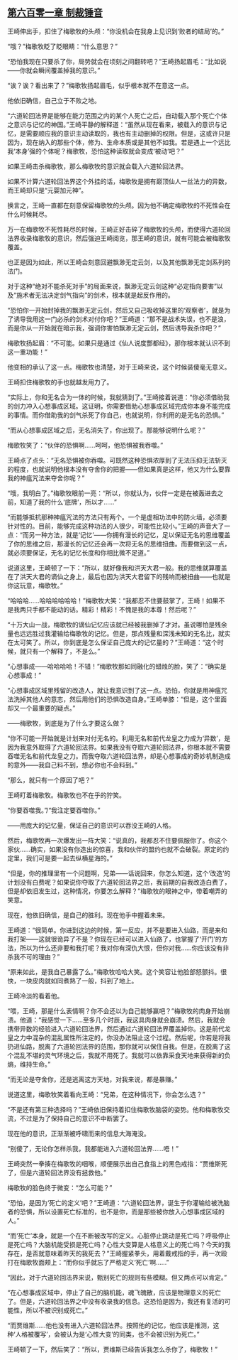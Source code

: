 ## [第六百零一章 制裁锤音](https://www.xxbiquge.com/11_11207/9203487.html)


  王崎伸出手，扣住了梅歌牧的头颅：“你没机会在我身上见识到‘败者的结局’的。”

  “哦？”梅歌牧眨了眨眼睛：“什么意思？”

  “恐怕我现在只要杀了你，局势就会在顷刻之间翻转吧？”王崎扬起眉毛：“比如说——你就会瞬间覆盖掉我的意识。”

  “诶？诶？看出来了？”梅歌牧扬起眉毛，似乎根本就不在意这一点。

  他依旧确信，自己立于不败之地。

  “六道轮回法界是能够在能力范围之内的某个人死亡之后，自动载入那个死亡个体之意识与记忆的神国。”王崎平静的解释道：“虽然从现在看来，被载入的意识与记忆，是需要顺应我的意识主动读取的，我也有主动删掉的权限。但是，这或许只是因为，现在纳入的那些个体，修为、生命本质或是其他不如我。若是遇上一个远比我‘本身’强的个体呢？梅歌牧，恐怕这种读取就会变成‘被动’吧？”

  如果王崎击杀梅歌牧，那么梅歌牧的意识就会载入六道轮回法界。

  如果不计算六道轮回法界这个外挂的话，梅歌牧是拥有巅顶仙人一丝法力的异数，而王崎却只是“元婴加元神”。

  换言之，王崎一直都在刻意保留梅歌牧的头颅。因为他不确定梅歌牧的不死性会在什么时候耗尽。

  万一在梅歌牧不死性耗尽的时候，王崎正好击碎了梅歌牧的头颅，而使得六道轮回法界收录梅歌牧的意识，然后强迫王崎阅览，那王崎的意识，就有可能会被梅歌牧覆盖。

  也正是因为如此，所以王崎会刻意回避飘渺无定云剑，以及其他飘渺无定剑系列的法门。

  对于这种“绝对不能杀死对手”的局面来说，飘渺无定云剑这种“必定指向要害”以及“施术者无法决定剑气指向”的剑术，根本就是起反作用的。

  “恐怕你一开始封掉我的飘渺无定云剑，然后又自己吸收掉这里的‘观察者’，就是为了诱导我用这一门必杀的剑术对付你吧？”王崎道：“那不是战术失误，也不是浪，而是你从一开始就在暗示我，强调你害怕飘渺无定云剑，然后诱导我杀你吧？”

  梅歌牧扬起眉：“不可能。如果只是通过《仙人说度酆都经》，那你根本就认识不到这一重功能！”

  他变相的承认了这一点。梅歌牧也清楚，对于王崎来说，这个时候装傻毫无意义。

  王崎扣住梅歌牧的手也就越发用力了。

  “实际上，你和无名合为一体的时候，我就猜到了。”王崎接着说道：“你必须借助我的剑力冲入心想事成区域。这证明，你需要借助心想事成区域完成你本身不能完成的事情。而你借助我的剑气杀死了你自己，也就说明，你利用的是无名的恐惧。”

  “而从心想事成区域之后，无名消失了，你出现了。那能够说明什么呢？”

  梅歌牧笑了：“伙伴的恐惧啊……呵呵，他恐惧被我吞噬。”

  王崎点了点头：“无名恐惧被你吞噬。可既然这种恐惧浓厚到了无法压抑无法斩灭的程度，也就说明他根本没有夺舍你的把握——但如果真是这样，他又为什么要靠我的神瘟咒法来夺舍你呢？”

  “哦，我明白了。”梅歌牧眼前一亮：“所以，你就认为，伙伴一定是在被轰进去之前，知道了我的什么‘底牌’，所以才……”

  “而能够抵抗那种神瘟咒法的方法只有两个。一个是虚相功法中的防火墙，必须要针对性的。目前，能够完成这种功法的人很少，可能性比较小。”王崎的声音大了一点：“而另一种方法，就是‘记忆’——你拥有漫长的记忆，足以保证无名的思维覆盖了你的思维之后，那漫长的记忆还会再一次将无名的思维扭曲。而要做到这一点，就必须要保证，无名的记忆长度和你相比微不足道。”

  说道这里，王崎顿了一下：“所以，就好像我和洪天大君一般。我的思维就算覆盖在了洪天大君的谪仙之身上，最后也因为洪天大君留下的残响而被扭曲——也就是你这玩意，梅歌牧。”

  “哈哈哈……哈哈哈哈哈哈！”梅歌牧大笑：“我都忍不住要鼓掌了，王崎！如果不是我两只手都不能动的话。精彩！精彩！不愧是我的本尊！然后呢？”

  “十万大山一战，梅歌牧的谪仙记忆应该就已经被我删掉了才对。虽说哪怕是残余量也远远胜过我灌输给梅歌牧的记忆。但是，那点残量和深浅未知的无名比，就实在太可笑了。所以，你到底是怎么保证自己庞大的记忆量的？”王崎道：“这个时候，就只有一个解释了，不是么。”

  “心想事成——哈哈哈哈！不错！”梅歌牧那如同融化的蜡烛的脸，笑了：“确实是心想事成！”

  “心想事成区域里残留的改造人，就让我意识到了这一点。恐怕，你就是用神瘟咒法洗掉其他人的意志，然后用他们的恐惧改造自身。”王崎单膝：“但是，这个里面却又一个最重要的疑点。”

  ——梅歌牧，到底是为了什么才要这么做？

  “你不可能一开始就是计划来对付无名的。利用无名和前代龙皇之力成为‘异数’，是因为我意外取得了六道轮回法界。如果我没有夺取六道轮回法界，你根本就不需要吞噬无名和前代龙皇之力。而我夺取六道轮回法界，却是心想事成的奇妙机制造成的意外——我自己料不到，想必你也不会料到。”

  “那么，就只有一个原因了吧？”

  王崎盯着梅歌牧。梅歌牧也不在乎的狞笑。

  “你要吞噬我。”/“我注定要吞噬你。”

  ——用庞大的记忆量，保证自己的意识可以吞没王崎的人格。

  然后，梅歌牧再一次爆发出一阵大笑：“说真的，我都忍不住要佩服你了。你这个家伙……确实，如果没有你造出的惊喜，我和伙伴的盟约也就不会破裂。原定的约定里，我们可是要一起去纵横星海的。”

  “但是，你的推理里有一个问题啊，兄弟——话说回来，你怎么知道，这个‘改造’的计划没有白费呢？如果说你夺取了六道轮回法界之后，我前期的自我改造白费了，但是却依旧发生过，这种情况，你要怎么解释？”梅歌牧的眼神之中，带着嘲弄的笑意。

  现在，他依旧确信，是自己的胜利。现在他手中握着未来。

  王崎道：“很简单。你进到这边的时候，第一反应，并不是要进入仙路，而是来和我打架——这就很诡异了不是？你现在已经可以进入仙路了，也掌握了‘开门’的方法，所以为什么还非要和我打呢？我对你有深仇大恨，但你对我……你应该没有非杀我不可的理由？”

  “原来如此，是我自己暴露了么。”梅歌牧哈哈大笑。这个笑容让他脸部怒颤抖。很快，一块皮肉就如同煮熟了一般，抖到了地上。

  王崎冷淡的看着他。

  “喂，王崎，那是什么表情啊？你不会还以为自己能够赢吧？”梅歌牧的肉身开始崩溃。他道：“我感觉一下……至多几个时辰，我这具肉身就会崩溃。然后，我就会携带异数的经验进入六道轮回法界，然后通过六道轮回法界覆盖掉你。这是前代龙皇之力中混杂的混乱属性所注定的，你没办法阻止这个过程。然后呢，你若是将我扔进仙路，脱离了六道轮回法界的范围，那你就可以保住自我。但是，在脱离了这个混乱不堪的灵气环境之后，我就不用死了。我就可以依靠采食天地来获得新的负熵，维持生命。”

  “而无论是夺舍你，还是逃离这方天地，对我来说，都是暴赚。”

  说道这里，梅歌牧笑着看向王崎：“兄弟，在这种情况下，你会怎么选？”

  “不是还有第三种选择吗？”王崎依旧保持着扣住梅歌牧脑袋的姿势。他和梅歌牧交流，不过是为了保持自己的意识不中断罢了。

  现在他的意识，正渐渐被呼啸而来的信息大海淹没。

  “别傻了，无论你怎样杀我，我都能进入六道轮回法界……唔！”

  王崎突然一拳揍在梅歌牧的咽喉，顺便展示出自己食指上的黑色戒指：“贾维斯死了，但是六道轮回法界没有拯救他。”

  梅歌牧的脸色终于微变：“怎么可能？”

  “恐怕，是因为‘死亡的定义’吧？”王崎道：“六道轮回法界，诞生于你灌输给被洗脑者的恐惧，所以设置死亡标准的，也不是你，而是那些被你放入心想事成区域的人。”

  “而‘死亡’本身，就是一个在不断被改写的定义。心脏停止跳动是死亡吗？呼吸停止是死亡吗？大脑机能受损是死亡吗？心性大变算是人格意义上的死亡吗？今天的我存在，是否就意味着昨天的我死去？”王崎握紧拳头，用着戴戒指的手，再一次殴打在梅歌牧面颊上：“而你似乎就忘了严格定义‘死亡’啊……”

  “因此，对于六道轮回法界来说，甄别死亡的规则有些模糊。但又两点可以肯定。”

  “在心想事成区域中，停止了自己的脑机能，魂飞魄散，应该是物理意义的死亡了。但是，六道轮回法界之中没有收录我的信息。这恐怕是因为，我还有复活的可能性，所以不被识别成死亡。”

  “而贾维斯……他也没有进入六道轮回法界。按照他的记忆，他应该是推测，这种‘人格被覆写’，会被认为是‘心性大变’的同类，也不会被识别为死亡。”

  王崎顿了一下，然后笑了：“所以，贾维斯已经告诉我怎么杀你了，梅歌牧！”
